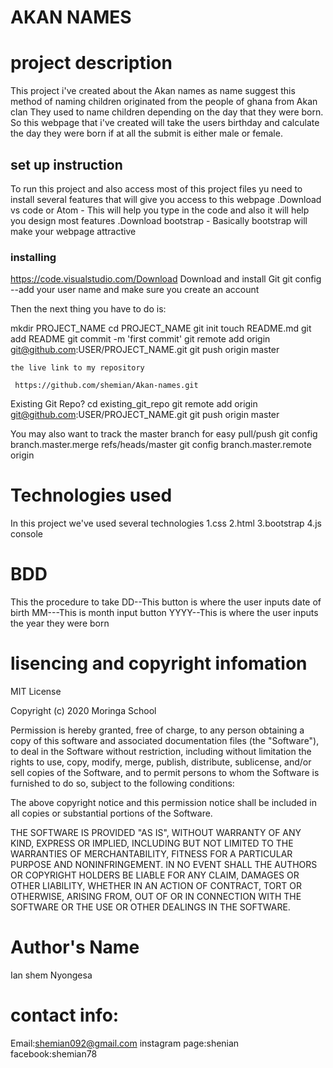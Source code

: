 # AKAN NAMES

# project description
   This project i've created about the Akan names
   as name suggest this method of naming children originated from the people of ghana from Akan clan
   They used to name children depending on the day that they were born.
   So this webpage that i've created will take the users  birthday and calculate the day they were born
   if at all the submit is either male or female.
   
## set up instruction
To run this project and also access most of this project files yu need to install several features that will give you access 
to this webpage
  .Download vs code or Atom - This will help you type in the code and also it will help you design most features
  .Download bootstrap - Basically bootstrap will make your webpage attractive 
  ### installing
 https://code.visualstudio.com/Download
  Download and install Git
  git config --add your user name and make sure you create an account 
  
  Then the next thing you have to do is:
  
  mkdir PROJECT_NAME
  cd PROJECT_NAME
  git init
  touch README.md
  git add README
  git commit -m 'first commit'
  git remote add origin git@github.com:USER/PROJECT_NAME.git
  git push origin master
    
    the live link to my repository
    
     https://github.com/shemian/Akan-names.git
     
     
Existing Git Repo?
  cd existing_git_repo
  git remote add origin git@github.com:USER/PROJECT_NAME.git
  git push origin master

You may also want to track the master branch for easy pull/push
  git config branch.master.merge refs/heads/master
  git config branch.master.remote origin
  
  # Technologies used
  In this project we've used several technologies
       1.css
       2.html
       3.bootstrap
       4.js console
        
  # BDD
  This the procedure to take
  DD--This button is where the user inputs date of birth
  MM---This is month input button
  YYYY--This is where the user inputs the year they were born
       
  # lisencing and copyright infomation
  MIT License

Copyright (c) 2020 Moringa School

Permission is hereby granted, free of charge, to any person obtaining a copy of this software and associated documentation files (the "Software"), to deal in the Software without restriction, including without limitation the rights to use, copy, modify, merge, publish, distribute, sublicense, and/or sell copies of the Software, and to permit persons to whom the Software is furnished to do so, subject to the following conditions:

The above copyright notice and this permission notice shall be included in all copies or substantial portions of the Software.

THE SOFTWARE IS PROVIDED "AS IS", WITHOUT WARRANTY OF ANY KIND, EXPRESS OR IMPLIED, INCLUDING BUT NOT LIMITED TO THE WARRANTIES OF MERCHANTABILITY, FITNESS FOR A PARTICULAR PURPOSE AND NONINFRINGEMENT. IN NO EVENT SHALL THE AUTHORS OR COPYRIGHT HOLDERS BE LIABLE FOR ANY CLAIM, DAMAGES OR OTHER LIABILITY, WHETHER IN AN ACTION OF CONTRACT, TORT OR OTHERWISE, ARISING FROM, OUT OF OR IN CONNECTION WITH THE SOFTWARE OR THE USE OR OTHER DEALINGS IN THE SOFTWARE.

# Author's Name
Ian shem Nyongesa
 
 # contact info:
 Email:shemian092@gmail.com
 instagram page:shenian
 facebook:shemian78
 
